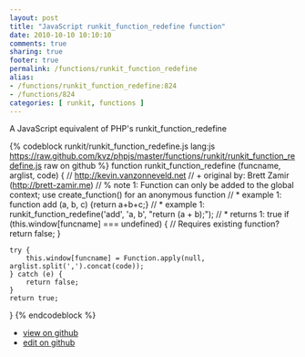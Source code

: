 ```yaml
---
layout: post
title: "JavaScript runkit_function_redefine function"
date: 2010-10-10 10:10:10
comments: true
sharing: true
footer: true
permalink: /functions/runkit_function_redefine
alias:
- /functions/runkit_function_redefine:824
- /functions/824
categories: [ runkit, functions ]
---
```

A JavaScript equivalent of PHP's runkit_function_redefine
<!-- more -->
{% codeblock runkit/runkit_function_redefine.js lang:js https://raw.github.com/kvz/phpjs/master/functions/runkit/runkit_function_redefine.js raw on github %}
function runkit_function_redefine (funcname, arglist, code) {
    // http://kevin.vanzonneveld.net
    // +   original by: Brett Zamir (http://brett-zamir.me)
    // %          note 1: Function can only be added to the global context; use create_function() for an anonymous function
    // *     example 1: function add (a, b, c) {return a+b+c;}
    // *     example 1: runkit_function_redefine('add', 'a, b', "return (a + b);");
    // *     returns 1: true
    if (this.window[funcname] === undefined) { // Requires existing function?
        return false;
    }

    try {
        this.window[funcname] = Function.apply(null, arglist.split(',').concat(code));
    } catch (e) {
        return false;
    }
    return true;
}
{% endcodeblock %}
<ul>
 <li><a href="https://github.com/kvz/phpjs/blob/master/functions/runkit/runkit_function_redefine.js">view on github</a></li>
 <li><a href="https://github.com/kvz/phpjs/edit/master/functions/runkit/runkit_function_redefine.js">edit on github</a></li>
</ul>
